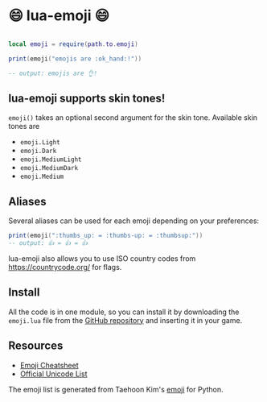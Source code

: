 :smile:    lua-emoji :smile:
=======
```lua

local emoji = require(path.to.emoji)

print(emoji("emojis are :ok_hand:!"))

-- output: emojis are 👌!

```

lua-emoji supports skin tones!
---

`emoji()` takes an optional second argument for the skin tone. Available skin tones are
- `emoji.Light`
- `emoji.Dark`
- `emoji.MediumLight`
- `emoji.MediumDark`
- `emoji.Medium`

Aliases
----

Several aliases can be used for each emoji depending on your preferences:

```lua
print(emoji(":thumbs_up: = :thumbs-up: = :thumbsup:"))
-- output: 👍 = 👍 = 👍
```

lua-emoji also allows you to use ISO country codes from https://countrycode.org/ for flags.

Install
------

All the code is in one module, so you can install it by downloading the `emoji.lua` file from the [GitHub repository](https://github.com/jpatrickdill/lua-emoji) and inserting it in your game.

Resources
---------------
- [Emoji Cheatsheet](https://www.webfx.com/tools/emoji-cheat-sheet/)
- [Official Unicode List](http://www.unicode.org/emoji/charts/full-emoji-list.html)

The emoji list is generated from Taehoon Kim's [emoji](https://pypi.org/project/emoji/) for Python.
